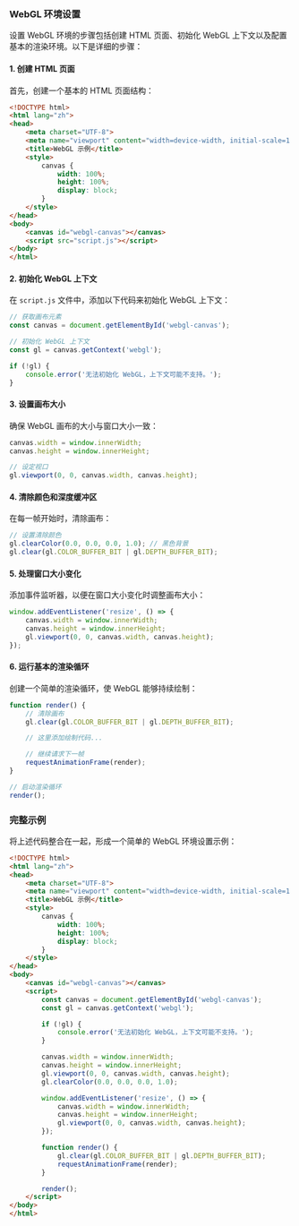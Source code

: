 ### WebGL 环境设置

设置 WebGL 环境的步骤包括创建 HTML 页面、初始化 WebGL 上下文以及配置基本的渲染环境。以下是详细的步骤：

#### 1. 创建 HTML 页面

首先，创建一个基本的 HTML 页面结构：

```html
<!DOCTYPE html>
<html lang="zh">
<head>
    <meta charset="UTF-8">
    <meta name="viewport" content="width=device-width, initial-scale=1.0">
    <title>WebGL 示例</title>
    <style>
        canvas {
            width: 100%;
            height: 100%;
            display: block;
        }
    </style>
</head>
<body>
    <canvas id="webgl-canvas"></canvas>
    <script src="script.js"></script>
</body>
</html>
```

#### 2. 初始化 WebGL 上下文

在 `script.js` 文件中，添加以下代码来初始化 WebGL 上下文：

```javascript
// 获取画布元素
const canvas = document.getElementById('webgl-canvas');

// 初始化 WebGL 上下文
const gl = canvas.getContext('webgl');

if (!gl) {
    console.error('无法初始化 WebGL，上下文可能不支持。');
}
```

#### 3. 设置画布大小

确保 WebGL 画布的大小与窗口大小一致：

```javascript
canvas.width = window.innerWidth;
canvas.height = window.innerHeight;

// 设定视口
gl.viewport(0, 0, canvas.width, canvas.height);
```

#### 4. 清除颜色和深度缓冲区

在每一帧开始时，清除画布：

```javascript
// 设置清除颜色
gl.clearColor(0.0, 0.0, 0.0, 1.0); // 黑色背景
gl.clear(gl.COLOR_BUFFER_BIT | gl.DEPTH_BUFFER_BIT);
```

#### 5. 处理窗口大小变化

添加事件监听器，以便在窗口大小变化时调整画布大小：

```javascript
window.addEventListener('resize', () => {
    canvas.width = window.innerWidth;
    canvas.height = window.innerHeight;
    gl.viewport(0, 0, canvas.width, canvas.height);
});
```

#### 6. 运行基本的渲染循环

创建一个简单的渲染循环，使 WebGL 能够持续绘制：

```javascript
function render() {
    // 清除画布
    gl.clear(gl.COLOR_BUFFER_BIT | gl.DEPTH_BUFFER_BIT);

    // 这里添加绘制代码...

    // 继续请求下一帧
    requestAnimationFrame(render);
}

// 启动渲染循环
render();
```

### 完整示例

将上述代码整合在一起，形成一个简单的 WebGL 环境设置示例：

```html
<!DOCTYPE html>
<html lang="zh">
<head>
    <meta charset="UTF-8">
    <meta name="viewport" content="width=device-width, initial-scale=1.0">
    <title>WebGL 示例</title>
    <style>
        canvas {
            width: 100%;
            height: 100%;
            display: block;
        }
    </style>
</head>
<body>
    <canvas id="webgl-canvas"></canvas>
    <script>
        const canvas = document.getElementById('webgl-canvas');
        const gl = canvas.getContext('webgl');

        if (!gl) {
            console.error('无法初始化 WebGL，上下文可能不支持。');
        }

        canvas.width = window.innerWidth;
        canvas.height = window.innerHeight;
        gl.viewport(0, 0, canvas.width, canvas.height);
        gl.clearColor(0.0, 0.0, 0.0, 1.0);

        window.addEventListener('resize', () => {
            canvas.width = window.innerWidth;
            canvas.height = window.innerHeight;
            gl.viewport(0, 0, canvas.width, canvas.height);
        });

        function render() {
            gl.clear(gl.COLOR_BUFFER_BIT | gl.DEPTH_BUFFER_BIT);
            requestAnimationFrame(render);
        }

        render();
    </script>
</body>
</html>
```
